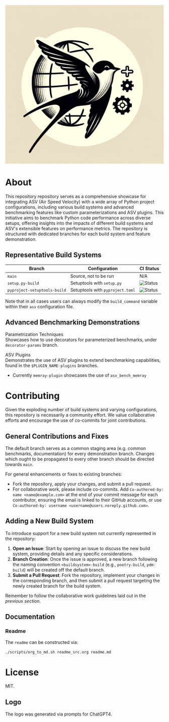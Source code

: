![Logo](./branding/logo/asv_samples_logo.png)

# About

This repository repository serves as a comprehensive showcase for
integrating ASV (Air Speed Velocity) with a wide array of Python project
configurations, including various build systems and advanced
benchmarking features like custom parameterizations and ASV plugins.
This initiative aims to benchmark Python code performance across diverse
setups, offering insights into the impacts of different build systems
and ASV's extensible features on performance metrics. The repository is
structured with dedicated branches for each build system and feature
demonstration.

## Representative Build Systems

| **Branch**                   | **Configuration**                | **CI Status**                                                                                                                  |
|------------------------------|----------------------------------|--------------------------------------------------------------------------------------------------------------------------------|
| `main`                       | Source, not to be run            | N/A                                                                                                                            |
| `setup.py-build`             | Setuptools with `setup.py`       | ![Status](https://github.com/HaoZeke/asv_samples/actions/workflows/build_test.yml/badge.svg?branch=setup.py-build)             |
| `pyproject-setuptools-build` | Setuptools with `pyproject.toml` | ![Status](https://github.com/HaoZeke/asv_samples/actions/workflows/build_test.yml/badge.svg?branch=pyproject-setuptools-build) |

Note that in all cases users can always modify the `build_command`
variable within their `asv` configuration file.

## Advanced Benchmarking Demonstrations

Parametrization Techniques  
Showcases how to use decorators for parameterized benchmarks, under
`decorator-params` branch.

ASV Plugins  
Demonstrates the use of ASV plugins to extend benchmarking capabilities,
found in the `$PLUGIN_NAME-plugins` branches.

- Currently `memray-plugin` showcases the use of `asv_bench_memray`

# Contributing

Given the exploding number of build systems and varying configurations,
this repository is necessarily a community effort. We value
collaborative efforts and encourage the use of co-commits for joint
contributions.

## General Contributions and Fixes

The default branch serves as a common staging area (e.g. common
benchmarks, documentation) for every demonstration branch. Changes which
ought to be propagated to every other branch should be directed towards
`main`.

For general enhancements or fixes to existing branches:

- Fork the repository, apply your changes, and submit a pull request.
- For collaborative work, please include co-commits. Add
  `Co-authored-by: name <name@example.com>` at the end of your commit
  message for each contributor, ensuring the email is linked to their
  GitHub accounts, or use
  `Co-authored-by: username <username@users.noreply.github.com>`.

## Adding a New Build System

To introduce support for a new build system not currently represented in
the repository:

1.  **Open an Issue**: Start by opening an issue to discuss the new
    build system, providing details and any specific considerations.
2.  **Branch Creation**: Once the issue is approved, a new branch
    following the naming convention `<buildsystem>-build` (e.g.,
    `poetry-build`, `pdm-build`) will be created off the default branch.
3.  **Submit a Pull Request**: Fork the repository, implement your
    changes in the corresponding branch, and then submit a pull request
    targeting the newly created branch for the build system.

Remember to follow the collaborative work guidelines laid out in the
<span class="spurious-link"
target="General Contributions and Fixes">*previous section*</span>.

## Documentation

### Readme

The `readme` can be constructed via:

``` bash
./scripts/org_to_md.sh readme_src.org readme.md
```

# License

MIT.

## Logo

The logo was generated via prompts for ChatGPT4.

